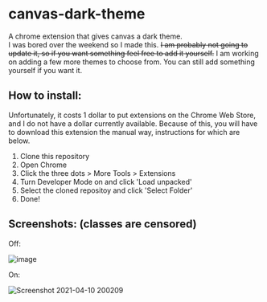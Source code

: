 # canvas-dark-theme
A chrome extension that gives canvas a dark theme.  
I was bored over the weekend so I made this. ~~I am probably not going to update it, so if you want something feel free to add it yourself.~~ I am working on adding a few more themes to choose from. You can still add something yourself if you want it.

## How to install: 

Unfortunately, it costs 1 dollar to put extensions on the Chrome Web Store, and I do not have a dollar currently available. Because of this, you will have to download this extension the manual way, instructions for which are below. 

1. Clone this repository
2. Open Chrome
3. Click the three dots > More Tools > Extensions
4. Turn Developer Mode on and click 'Load unpacked'
5. Select the cloned repositoy and click 'Select Folder'
6. Done!

## Screenshots: (classes are censored)

Off: 

![image](https://user-images.githubusercontent.com/72141247/114288894-de19a200-9a38-11eb-9308-3f3ba9715b25.png)

On: 

![Screenshot 2021-04-10 200209](https://user-images.githubusercontent.com/72141247/114288913-086b5f80-9a39-11eb-9dd8-076f1e69c8f7.png)


